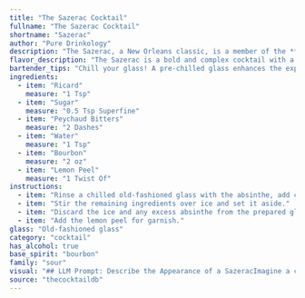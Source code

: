 ```yaml
---
title: "The Sazerac Cocktail"
fullname: "The Sazerac Cocktail"
shortname: "Sazerac"
author: "Pure Drinkology"
description: "The Sazerac, a New Orleans classic, is a member of the **Old Fashioned** family.  Its history dates back to the 1800s, with its roots in a French-American apothecary in New Orleans.  The recipe evolved over time, with the addition of rye whiskey and absinthe. "
flavor_description: "The Sazerac is a bold and complex cocktail with a strong, spicy rye whiskey foundation.  A touch of brandy adds depth, while Demerara gum syrup provides sweetness. The Peychaud's Bitters introduce a slightly medicinal and herbal note, and the absinthe adds a lingering anise and licorice finish, creating a truly unique and unforgettable experience. "
bartender_tips: "Chill your glass! A pre-chilled glass enhances the experience. Use a good quality rye whiskey and absinthe. Stir your Sazerac with ice, not shake, to avoid dilution.  Don't be afraid to adjust the bitters to your preference.  Rinse your glass with absinthe, but not too much, you want the flavor, not a mouthful of it.  Garnish with a lemon twist. Enjoy! "
ingredients:
  - item: "Ricard"
    measure: "1 Tsp"
  - item: "Sugar"
    measure: "0.5 Tsp Superfine"
  - item: "Peychaud Bitters"
    measure: "2 Dashes"
  - item: "Water"
    measure: "1 Tsp"
  - item: "Bourbon"
    measure: "2 oz"
  - item: "Lemon Peel"
    measure: "1 Twist Of"
instructions:
  - item: "Rinse a chilled old-fashioned glass with the absinthe, add crushed ice, and set it aside."
  - item: "Stir the remaining ingredients over ice and set it aside."
  - item: "Discard the ice and any excess absinthe from the prepared glass, and strain the drink into the glass."
  - item: "Add the lemon peel for garnish."
glass: "Old-fashioned glass"
category: "cocktail"
has_alcohol: true
base_spirit: "bourbon"
family: "sour"
visual: "## LLM Prompt: Describe the Appearance of a SazeracImagine a classic cocktail glass, chilled and gleaming. Inside, nestled in a bed of ice, sits a deep amber liquid, its color reminiscent of polished mahogany.  A fine, almost imperceptible haze hangs above the surface, hinting at the absinthe's presence. Tiny, shimmering bubbles rise from the depths, their movement mimicking the rhythmic swirl of a starlit sky. The rim of the glass, coated in a delicate layer of sugar, glistens with a frosted elegance. The overall impression is one of sophistication and complexity, a visual representation of the rich history and bold flavors within. "
source: "thecocktaildb"
---
```


